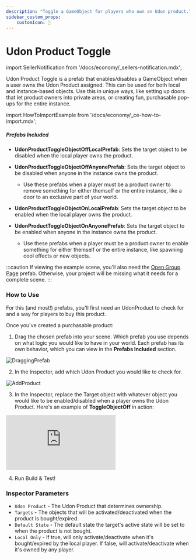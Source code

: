 ```yaml
---
description: "Toggle a GameObject for players who own an Udon product."
sidebar_custom_props:
    customIcon: 🔄
---
```


# Udon Product Toggle

import SellerNotification from '/docs/economy/_sellers-notification.mdx';

<SellerNotification/>

Udon Product Toggle is a prefab that enables/disables a GameObject when a user owns the Udon Product assigned. This can be used for both local and instance-based objects. Use this in unique ways, like setting up doors that let product owners into private areas, or creating fun, purchasable pop-ups for the entire instance.

import HowToImportExample from '/docs/economy/_ce-how-to-import.mdx';

<HowToImportExample/>

##### Prefabs Included
* **UdonProductToggleObjectOffLocalPrefab**: Sets the target object to be disabled when the local player owns the product.
* **UdonProductToggleObjectOffAnyonePrefab**: Sets the target object to be disabled when anyone in the instance owns the product. 
    - Use these prefabs when a player must be a product owner to remove something for either themself or the entire instance, like a door to an exclusive part of your world.  

* **UdonProductToggleObjectOnLocalPrefab**: Sets the target object to be enabled when the local player owns the product.
* **UdonProductToggleObjectOnAnyonePrefab**: Sets the target object to be enabled when anyone in the instance owns the product.
    -  Use these prefabs when a player must be a product owner to enable something for either themself or the entire instance, like spawning cool effects or new objects.

:::caution
If viewing the example scene, you'll also need the [Open Group Page](/economy/sdk/examples/open-group-page) prefab. Otherwise, your project will be missing what it needs for a complete scene.
:::

### How to Use

For this (and most!) prefabs, you'll first need an UdonProduct to check for and a way for players to buy this product. 

Once you've created a purchasable product:

1. Drag the chosen prefab into your scene. Which prefab you use depends on what logic you would like to have in your world. Each prefab has its own behavior, which you can view in the **Prefabs Included** section.

![DraggingPrefab](/img/economy/examples/ProductToggle_DragIntoScene.png "Dragging the chosen prefab.")

2. In the Inspector, add which Udon Product you would like to check for.

![AddProduct](/img/economy/examples/ProductToggle_SelectProduct.png "Adding a product to check for.")

3. In the Inspector, replace the Target object with whatever object you would like to be enabled/disabled when a player owns the Udon Product. Here's an example of **ToggleObjectOff** in action:

<div class="video-container">
    <iframe src="https://assets.vrchat.com/videos/docs/ProductToggle_Demo.mp4" title="Product Toggle" frameborder="0" allow="encrypted-media; gyroscope; web-share" allowfullscreen></iframe>
</div>

4. Run Build & Test!

### Inspector Parameters

* `Udon Product` - The Udon Product that determines ownership.
* `Targets` - The objects that will be activated/deactivated when the product is bought/expired.
* `Default State` - The default state the target's active state will be set to when the product is not bought.
* `Local Only` - If true, will only activate/deactivate when it's bought/expired by the local player. If false, will activate/deactivate when it's owned by any player.
